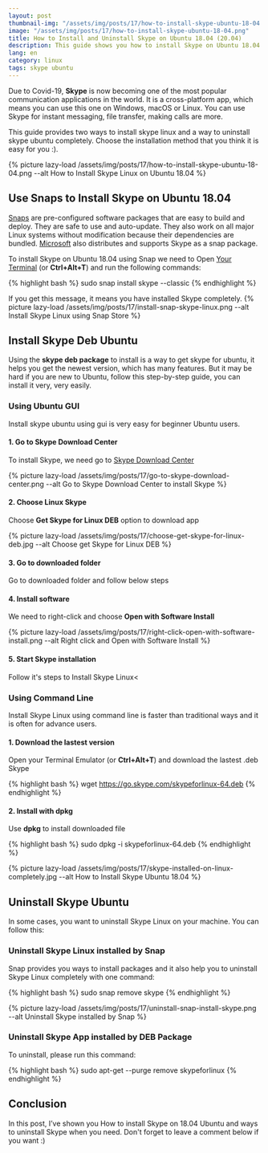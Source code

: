 ```yaml
---
layout: post
thumbnail-img: "/assets/img/posts/17/how-to-install-skype-ubuntu-18-04.png"
image: "/assets/img/posts/17/how-to-install-skype-ubuntu-18-04.png"
title: How to Install and Uninstall Skype on Ubuntu 18.04 (20.04)
description: This guide shows you how to install Skype on Ubuntu 18.04 using snap or install skype deb ubuntu. And this guide also provide you ways to uninstall Skype Linux.
lang: en
category: linux
tags: skype ubuntu
---
```


Due to Covid-19, **Skype** is now becoming one of the most popular communication applications in the world. It is a cross-platform app, which means you can use this one on Windows, macOS or Linux. You can use Skype for instant messaging, file transfer, making calls are more.

This guide provides two ways to install skype linux and a way to uninstall skype ubuntu completely. Choose the installation method that you think it is easy for you :).

{% picture lazy-load /assets/img/posts/17/how-to-install-skype-ubuntu-18-04.png --alt How to Install Skype Linux on Ubuntu 18.04  %} 

<div id="toc-post"></div>

## Use Snaps to Install Skype on Ubuntu 18.04

[Snaps](https://snapcraft.io/) are pre-configured software packages that are easy to build and deploy. They are safe to use and auto-update. They also work on all major Linux systems without modification because their dependencies are bundled. [Microsoft](https://www.microsoft.com/) also distributes and supports Skype as a snap package.

To install Skype on Ubuntu 18.04 using Snap we need to Open [Your Terminal](https://tgbao.me/install-alacritty-terminal-emulator-ubuntu/) (or **Ctrl+Alt+T**) and run the following commands:

{% highlight bash %}
sudo snap install skype --classic
{% endhighlight %}

If you get this message, it means you have installed Skype completely.
{% picture lazy-load /assets/img/posts/17/install-snap-skype-linux.png --alt Install Skype Linux using Snap Store %} 

## Install Skype Deb Ubuntu

Using the **skype deb package** to install is a way to get skype for ubuntu, it helps you get the newest version, which has many features. But it may be hard if you are new to Ubuntu, follow this step-by-step guide, you can install it very, very easily.

### Using Ubuntu GUI

Install skype ubuntu using gui is very easy for beginner Ubuntu users.

#### 1. Go to Skype Download Center

To install Skype, we need go to [Skype Download Center](https://www.skype.com/en/get-skype/)

{% picture lazy-load /assets/img/posts/17/go-to-skype-download-center.png --alt Go to Skype Download Center to install Skype %} 

#### 2. Choose Linux Skype

Choose **Get Skype for Linux DEB** option to download app

{% picture lazy-load /assets/img/posts/17/choose-get-skype-for-linux-deb.jpg --alt Choose get Skype for Linux DEB %} 

#### 3. Go to downloaded folder

Go to downloaded folder and follow below steps

#### 4. Install software

We need to right-click and choose **Open with Software Install**

{% picture lazy-load /assets/img/posts/17/right-click-open-with-software-install.png --alt Right click and Open with Software Install %} 

#### 5. Start Skype installation

Follow it's steps to Install Skype Linux<

### Using Command Line

Install Skype Linux using command line is faster than traditional ways and it is often for advance users.

#### 1. Download the lastest version

Open your Terminal Emulator (or **Ctrl+Alt+T**) and download the lastest .deb Skype

{% highlight bash %}
wget https://go.skype.com/skypeforlinux-64.deb
{% endhighlight %}

#### 2. Install with dpkg

Use **dpkg** to install downloaded file

{% highlight bash %}
sudo dpkg -i skypeforlinux-64.deb
{% endhighlight %}

{% picture lazy-load /assets/img/posts/17/skype-installed-on-linux-completely.jpg --alt How to Install Skype Ubuntu 18.04 %} 

## Uninstall Skype Ubuntu

In some cases, you want to uninstall Skype Linux on your machine. You can follow this:

### Uninstall Skype Linux installed by Snap

Snap provides you ways to install packages and it also help you to uninstall Skype Linux completely with one command:

{% highlight bash %}
sudo snap remove skype
{% endhighlight %}

{% picture lazy-load /assets/img/posts/17/uninstall-snap-install-skype.png --alt Uninstall Skype installed by Snap %} 

### Uninstall Skype App installed by DEB Package

To uninstall, please run this command:

{% highlight bash %}
sudo apt-get --purge remove skypeforlinux
{% endhighlight %}

## Conclusion

In this post, I’ve shown you How to install Skype on 18.04 Ubuntu and ways to uninstall Skype when you need. Don't forget to leave a comment below if you want :)
